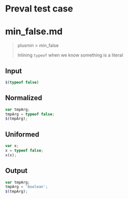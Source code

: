 # Preval test case

# min_false.md

> plusmin > min_false
>
> Inlining `typeof` when we know something is a literal

## Input

`````js filename=intro
$(typeof false)
`````

## Normalized

`````js filename=intro
var tmpArg;
tmpArg = typeof false;
$(tmpArg);
`````

## Uniformed

`````js filename=intro
var x;
x = typeof false;
x(x);
`````

## Output

`````js filename=intro
var tmpArg;
tmpArg = 'boolean';
$(tmpArg);
`````
